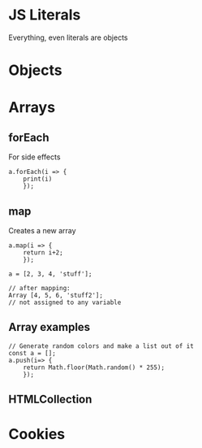 # JS Literals
Everything, even literals are objects
# Objects
# Arrays
## forEach
For side effects
```
a.forEach(i => {
	print(i)
	});
```
## map
Creates a new array
```
a.map(i => {
	return i+2;
	});
```
```
a = [2, 3, 4, 'stuff'];

// after mapping:
Array [4, 5, 6, 'stuff2'];
// not assigned to any variable
```

## Array examples
```
// Generate random colors and make a list out of it
const a = [];
a.push(i=> {
	return Math.floor(Math.random() * 255);
	});
```
## HTMLCollection
# Cookies
